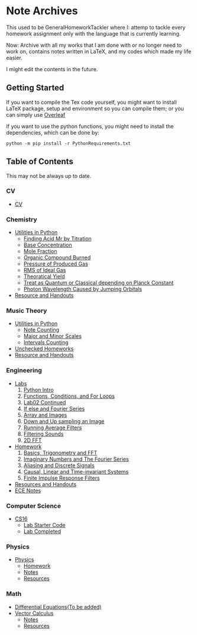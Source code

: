 # Note Archives
This used to be GeneralHomeworkTackler where I: attemp to tackle every homework assignment only with the language that is currently learning.

Now: Archive with all my works that I am done with or no longer need to work on, contains notes written in LaTeX, and my codes which made my life easier.

I might edit the contents in the future.
## Getting Started
If you want to compile the Tex code yourself, you might want to install LaTeX package, setup and environment so you can compile them; or you can simply use [Overleaf](https://www.overleaf.com/)

If you want to use the python functions, you might need to install the dependencies, which can be done by:
```
python -m pip install -r PythonRequirements.txt
```
## Table of Contents
This may not be always up to date.
### CV
- [CV](CV)
### Chemistry
- [Utilities in Python](Chemistry/Utilities)
    - [Finding Acid Mr by Titration](Chemistry/Utilities/AcidMrbyTitration.py)
    - [Base Concentration](Chemistry/Utilities/BaseConcentration.py)
    - [Mole Fraction](Chemistry/Utilities/MoleFraction.py)
    - [Organic Compound Burned](Chemistry/Utilities/OrganicBurned.py)
    - [Pressure of Produced Gas](Chemistry/Utilities/PressureOfProducedGas.py)
    - [RMS of Ideal Gas](Chemistry/Utilities/RMSofGas.py)
    - [Theoratical Yield](Chemistry/Utilities/TheoraticalYield.py)
    - [Treat as Quantum or Classical depending on Planck Constant](Chemistry/Utilities/TreatAsQuantumOrClassical.py)
    - [Photon Wavelength Caused by Jumping Orbitals](Chemistry/Utilities/WavelengthCausedByJumpingOrbital.py)
- [Resource and Handouts](Chemistry/Resources)
### Music Theory
- [Utilities in Python](Music/Utilities)
    - [Note Counting](Music/Utilities/CountNotes.py)
    - [Major and Minor Scales](Music/Utilities/FindMajorMinorScales.py)
    - [Intervals Counting](Music/Utilities/IntervalsCount.py)
- [Unchecked Homeworks](Music/Homework)
- [Resource and Handouts](Music/Resources)
### Engineering
- [Labs](Engineering/Signal_Processing/Labs)
    1. [Python Intro](Engineering/Signal_Processing/Labs/Lab01)
    2. [Functions, Conditions, and For Loops](Engineering/Signal_Processing/Labs/Lab02)
    3. [Lab02 Continued](Engineering/Signal_Processing/Labs/Lab03)
    4. [If else and Fourier Series](Engineering/Signal_Processing/Labs/Lab04)
    5. [Array and Images](Engineering/Signal_Processing/Labs/Lab05)
    6. [Down and Up sampling an Image](Engineering/Signal_Processing/Labs/Lab06)
    7. [Running Average Filters](Engineering/Signal_Processing/Labs/Lab07)
    8. [Filtering Sounds](Engineering/Signal_Processing/Labs/Lab08)
    9. [2D FFT](Engineering/Signal_Processing/Labs/Lab09)
- [Homework](Engineering/Signal_Processing/Homework)
    1. [Basics, Trigonometry and FFT](Engineering/Signal_Processing/Homework/Homework01)
    2. [Imaginary Numbers and The Fourier Series](ECE/Signal_Processing/Homework/Homework02)
    3. [Aliasing and Discrete Signals](ECE/Signal_Processing/Homework/Homework03)
    4. [Causal, Linear and Time-invariant Systems](ECE/Signal_Processing/Homework/Homework04)
    5. [Finite Impulse Response Filters](ECE/Signal_Processing/Homework/Homework05)
- [Resources and Handouts](ECE/Signal_Processing/Resources)
- [ECE Notes](ECE/Signal_Processing/Notes)
### Computer Science
- [CS16](ComputerScience/CS16)
    - [Lab Starter Code](ComputerScience/CS16/RAW)
    - [Lab Completed](ComputerScience/CS16/Completed)
### Physics
- [Physics](Physics)
    - [Homework](Physics/Homework)
    - [Notes](Physics/Notes)
    - [Resources](Physics/Resources)
### Math
- [Differential Equations(To be added)]()
- [Vector Calculus](Math/VectorCalculus)
    - [Notes](Math/VectorCalculus/Notes)
    - [Resources](Math/VectorCalculus/Resources)